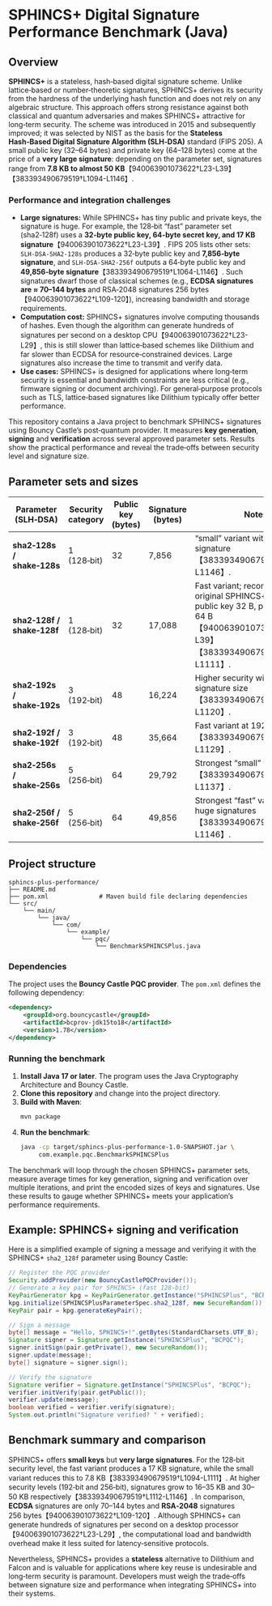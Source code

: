 # SPHINCS+ Digital Signature Performance Benchmark (Java)

## Overview

**SPHINCS+** is a stateless, hash‑based digital signature scheme.  Unlike lattice‑based or number‑theoretic signatures, SPHINCS+ derives its security from the hardness of the underlying hash function and does not rely on any algebraic structure.  This approach offers strong resistance against both classical and quantum adversaries and makes SPHINCS+ attractive for long‑term security.  The scheme was introduced in 2015 and subsequently improved; it was selected by NIST as the basis for the **Stateless Hash‑Based Digital Signature Algorithm (SLH‑DSA)** standard (FIPS 205).  A small public key (32–64 bytes) and private key (64–128 bytes) come at the price of a **very large signature**: depending on the parameter set, signatures range from **7.8 KB to almost 50 KB**【940063901073622†L23-L39】【383393490679519†L1094-L1146】.

### Performance and integration challenges

* **Large signatures:**  While SPHINCS+ has tiny public and private keys, the signature is huge.  For example, the 128‑bit “fast” parameter set (sha2‑128f) uses a **32‑byte public key, 64‑byte secret key, and 17 KB signature**【940063901073622†L23-L39】.  FIPS 205 lists other sets: `SLH‑DSA‑SHA2‑128s` produces a 32‑byte public key and **7,856‑byte signature**, and `SLH‑DSA‑SHA2‑256f` outputs a 64‑byte public key and **49,856‑byte signature**【383393490679519†L1064-L1146】.  Such signatures dwarf those of classical schemes (e.g., **ECDSA signatures are ≈ 70–144 bytes** and RSA‑2048 signatures 256 bytes【940063901073622†L109-120】), increasing bandwidth and storage requirements.
* **Computation cost:**  SPHINCS+ signatures involve computing thousands of hashes.  Even though the algorithm can generate hundreds of signatures per second on a desktop CPU【940063901073622†L23-L29】, this is still slower than lattice‑based schemes like Dilithium and far slower than ECDSA for resource‑constrained devices.  Large signatures also increase the time to transmit and verify data.
* **Use cases:**  SPHINCS+ is designed for applications where long‑term security is essential and bandwidth constraints are less critical (e.g., firmware signing or document archiving).  For general‑purpose protocols such as TLS, lattice‑based signatures like Dilithium typically offer better performance.

This repository contains a Java project to benchmark SPHINCS+ signatures using Bouncy Castle’s post‑quantum provider.  It measures **key generation**, **signing** and **verification** across several approved parameter sets.  Results show the practical performance and reveal the trade‑offs between security level and signature size.

## Parameter sets and sizes

| Parameter (SLH‑DSA) | Security category | Public key (bytes) | Signature (bytes) | Notes |
|---|---|---|---|---|
| **sha2‑128s / shake‑128s** | 1 (128‑bit) | 32 | 7,856 | “small” variant with shortest signature【383393490679519†L1064-L1146】. |
| **sha2‑128f / shake‑128f** | 1 (128‑bit) | 32 | 17,088 | Fast variant; recommended by original SPHINCS+ paper; public key 32 B, private key 64 B【940063901073622†L23-L39】【383393490679519†L1094-L1111】. |
| **sha2‑192s / shake‑192s** | 3 (192‑bit) | 48 | 16,224 | Higher security with moderate signature size【383393490679519†L1112-L1120】. |
| **sha2‑192f / shake‑192f** | 3 (192‑bit) | 48 | 35,664 | Fast variant at 192 bit security【383393490679519†L1121-L1129】. |
| **sha2‑256s / shake‑256s** | 5 (256‑bit) | 64 | 29,792 | Strongest “small” variant【383393490679519†L1130-L1137】. |
| **sha2‑256f / shake‑256f** | 5 (256‑bit) | 64 | 49,856 | Strongest “fast” variant with huge signatures【383393490679519†L1130-L1146】. |

## Project structure

```
sphincs-plus-performance/
├── README.md
├── pom.xml              # Maven build file declaring dependencies
└── src/
    └── main/
        └── java/
            └── com/
                └── example/
                    └── pqc/
                        └── BenchmarkSPHINCSPlus.java
```

### Dependencies

The project uses the **Bouncy Castle PQC provider**.  The `pom.xml` defines the following dependency:

```xml
<dependency>
    <groupId>org.bouncycastle</groupId>
    <artifactId>bcprov-jdk15to18</artifactId>
    <version>1.78</version>
</dependency>
```

### Running the benchmark

1. **Install Java 17 or later**.  The program uses the Java Cryptography Architecture and Bouncy Castle.
2. **Clone this repository** and change into the project directory.
3. **Build with Maven**:
   ```sh
   mvn package
   ```
4. **Run the benchmark**:
   ```sh
   java -cp target/sphincs-plus-performance-1.0-SNAPSHOT.jar \
        com.example.pqc.BenchmarkSPHINCSPlus
   ```

The benchmark will loop through the chosen SPHINCS+ parameter sets, measure average times for key generation, signing and verification over multiple iterations, and print the encoded sizes of keys and signatures.  Use these results to gauge whether SPHINCS+ meets your application’s performance requirements.

## Example: SPHINCS+ signing and verification

Here is a simplified example of signing a message and verifying it with the SPHINCS+ `sha2_128f` parameter using Bouncy Castle:

```java
// Register the PQC provider
Security.addProvider(new BouncyCastlePQCProvider());
// Generate a key pair for SPHINCS+ (fast 128‑bit)
KeyPairGenerator kpg = KeyPairGenerator.getInstance("SPHINCSPlus", "BCPQC");
kpg.initialize(SPHINCSPlusParameterSpec.sha2_128f, new SecureRandom());
KeyPair pair = kpg.generateKeyPair();

// Sign a message
byte[] message = "Hello, SPHINCS+!".getBytes(StandardCharsets.UTF_8);
Signature signer = Signature.getInstance("SPHINCSPlus", "BCPQC");
signer.initSign(pair.getPrivate(), new SecureRandom());
signer.update(message);
byte[] signature = signer.sign();

// Verify the signature
Signature verifier = Signature.getInstance("SPHINCSPlus", "BCPQC");
verifier.initVerify(pair.getPublic());
verifier.update(message);
boolean verified = verifier.verify(signature);
System.out.println("Signature verified? " + verified);
```

## Benchmark summary and comparison

SPHINCS+ offers **small keys** but **very large signatures**.  For the 128‑bit security level, the fast variant produces a 17 KB signature, while the small variant reduces this to 7.8 KB【383393490679519†L1094-L1111】.  At higher security levels (192‑bit and 256‑bit), signatures grow to 16–35 KB and 30–50 KB respectively【383393490679519†L1112-L1146】.  In comparison, **ECDSA** signatures are only 70–144 bytes and **RSA‑2048** signatures 256 bytes【940063901073622†L109-120】.  Although SPHINCS+ can generate hundreds of signatures per second on a desktop processor【940063901073622†L23-L29】, the computational load and bandwidth overhead make it less suited for latency‑sensitive protocols.

Nevertheless, SPHINCS+ provides a **stateless** alternative to Dilithium and Falcon and is valuable for applications where key reuse is undesirable and long‑term security is paramount.  Developers must weigh the trade‑offs between signature size and performance when integrating SPHINCS+ into their systems.